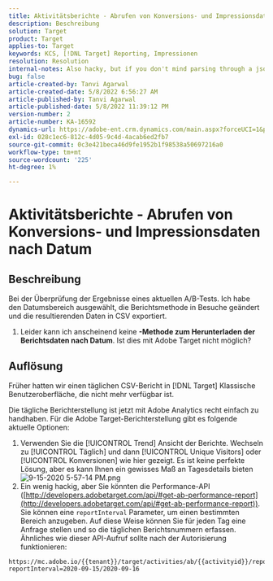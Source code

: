 ```yaml
---
title: Aktivitätsberichte - Abrufen von Konversions- und Impressionsdaten nach Datum
description: Beschreibung
solution: Target
product: Target
applies-to: Target
keywords: KCS, [!DNL Target] Reporting, Impressionen
resolution: Resolution
internal-notes: Also hacky, but if you don't mind parsing through a json file for the data, the UI makes a request to get that daily data when you load the trend report above you could grab. If you monitor the network calls it should be one with the file name of performance.at.json.
bug: false
article-created-by: Tanvi Agarwal
article-created-date: 5/8/2022 6:56:27 AM
article-published-by: Tanvi Agarwal
article-published-date: 5/8/2022 11:39:12 PM
version-number: 2
article-number: KA-16592
dynamics-url: https://adobe-ent.crm.dynamics.com/main.aspx?forceUCI=1&pagetype=entityrecord&etn=knowledgearticle&id=8a5720f9-9bce-ec11-a7b5-0022480a8d10
exl-id: 028c1ec6-812c-4d05-9c4d-4acab6ed2fb7
source-git-commit: 0c3e421beca46d9fe1952b1f98538a50697216a0
workflow-type: tm+mt
source-wordcount: '225'
ht-degree: 1%

---
```


# Aktivitätsberichte - Abrufen von Konversions- und Impressionsdaten nach Datum

## Beschreibung


Bei der Überprüfung der Ergebnisse eines aktuellen A/B-Tests. Ich habe den Datumsbereich ausgewählt, die Berichtsmethode in Besuche geändert und die resultierenden Daten in CSV exportiert.

1. Leider kann ich anscheinend keine <b>-Methode zum Herunterladen der Berichtsdaten nach Datum</b>. Ist dies mit Adobe Target nicht möglich?





## Auflösung


Früher hatten wir einen täglichen CSV-Bericht in [!DNL Target] Klassische Benutzeroberfläche, die nicht mehr verfügbar ist.



Die tägliche Berichterstellung ist jetzt mit Adobe Analytics recht einfach zu handhaben. Für die Adobe Target-Berichterstellung gibt es folgende aktuelle Optionen:

1. Verwenden Sie die [!UICONTROL Trend] Ansicht der Berichte. Wechseln zu [!UICONTROL Täglich] und dann [!UICONTROL Unique Visitors] oder [!UICONTROL Konversionen] wie hier gezeigt. Es ist keine perfekte Lösung, aber es kann Ihnen ein gewisses Maß an Tagesdetails bieten ![9-15-2020 5-57-14 PM.png](https://experienceleaguecommunities.adobe.com/t5/image/serverpage/image-id/26856iB79D1F7E2EB217FD/image-size/medium?v=1.0&amp;amp;px=400)
2. Ein wenig hackig, aber Sie könnten die Performance-API ([http://developers.adobetarget.com/api/#get-ab-performance-report](http://developers.adobetarget.com/api/#get-ab-performance-report)). Sie können eine `reportInterval` Parameter, um einen bestimmten Bereich anzugeben. Auf diese Weise können Sie für jeden Tag eine Anfrage stellen und so die täglichen Berichtsnummern erfassen. Ähnliches wie dieser API-Aufruf sollte nach der Autorisierung funktionieren:



```
https://mc.adobe.io/{{tenant}}/target/activities/ab/{{activityid}}/report/performance?reportInterval=2020-09-15/2020-09-16
```
